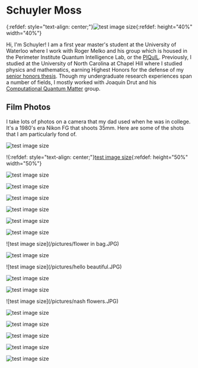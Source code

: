 # Schuyler Moss

{:refdef: style="text-align: center;"}![test image size](/pictures/gradpic.jpg){:refdef: height="40%" width="40%"}


Hi, I'm Schuyler! I am a first year master's student at the University of Waterloo where I work with Roger Melko and his group which is housed in the Perimeter Institute Quantum Intelligence Lab, or the [PIQuIL](https://perimeterinstitute.ca/perimeter-institute-quantum-intelligence-lab-piquil). Previously, I studied at the University of North Carolina at Chapel Hill where I studied physics and mathematics, earning Highest Honors for the defense of my [senior honors thesis](https://cdr.lib.unc.edu/concern/honors_theses/kk91fs099). Though my undergraduate research experiences span a number of fields, I mostly worked with Joaquín Drut and his [Computational Quantum Matter](https://drut.web.unc.edu/) group.

 
## Film Photos

I take lots of photos on a camera that my dad used when he was in college. It's a 1980's era Nikon FG that shoots 35mm. Here are some of the shots that I am particularly fond of.

![test image size](/pictures/boats.JPG)

!{:refdef: style="text-align: center;"}[test image size](/pictures/brunch.JPG){:refdef: height="50%" width="50%"}

![test image size](/pictures/castro.JPG)

![test image size](/pictures/church.JPG)

![test image size](/pictures/classroom.JPG)

![test image size](/pictures/cows.JPG)

![test image size](/pictures/crow.JPG)

![test image size](/pictures/dune.JPG)

![test image size](/pictures/flower in bag.JPG)

![test image size](/pictures/happy.JPG)

![test image size](/pictures/hello beautiful.JPG)

![test image size](/pictures/horizon.JPG)

![test image size](/pictures/IMAC.JPG)

![test image size](/pictures/nash flowers.JPG)

![test image size](/pictures/planetarium.JPG)

![test image size](/pictures/protest.JPG)

![test image size](/pictures/quad.JPG)

![test image size](/pictures/stanford.JPG)

![test image size](/pictures/walkerworld.JPG)